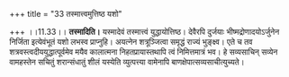 +++
title = "33 तस्मात्त्वमुत्तिष्ठ यशो"

+++
।।11.33।। **तस्मादिति।** यस्मादेवं तस्मात्त्वं युद्धायोत्तिष्ठ। देवैरपि
दुर्जयाः भीष्मद्रोणादयोऽर्जुनेन निर्जिता इत्येवंभूतं यशो लभस्व
प्राप्नुहि। अयत्नेन शत्रूञ्जित्वा समृद्धं राज्यं भुङ्क्ष्व। एते च तव
शत्रवस्त्वदीययुद्धात्पूर्वमेव मयैव कालात्मना निहतप्रायास्तथापि त्वं
निमित्तमात्रं भव। हे सव्यसाचिन् सव्येन वामहस्तेन सचितुं शरान्संधातुं
शीलं यस्येति व्युत्पत्त्या वामेनापि बाणक्षेपात्सव्यसाचीत्युच्यते।
